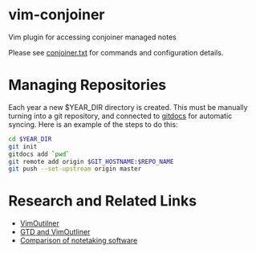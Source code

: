 vim-conjoiner
=============

Vim plugin for accessing conjoiner managed notes

Please see [conjoiner.txt](/doc/conjoiner.txt) for commands and configuration details.

Managing Repositories
=====================
Each year a new $YEAR_DIR directory is created. This must be manually turning into a git repository, and connected to [gitdocs](https://github.com/nesquena/gitdocs) for automatic syncing. Here is an example of the steps to do this:
```bash
cd $YEAR_DIR
git init
gitdocs add `pwd`
git remote add origin $GIT_HOSTNAME:$REPO_NAME
git push --set-upstream origin master
```

Research and Related Links
==========================
* [VimOutilner](http://www.vimoutliner.org/)
* [GTD and VimOutliner](http://peterstuifzand.nl/gtd-vimoutliner.html)
* [Comparison of notetaking software](https://en.wikipedia.org/wiki/Comparison_of_notetaking_software)
